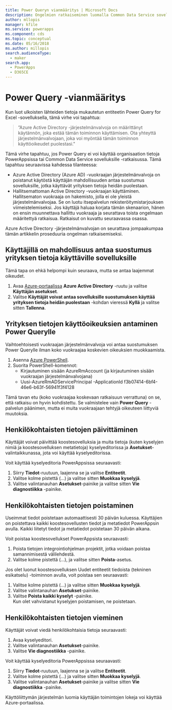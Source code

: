 ```yaml
---
title: Power Queryn vianmääritys | Microsoft Docs
description: Ongelmien ratkaiseminen luomalla Common Data Service sovelluksille -ratkaisulle mukautettu entiteetti Power Queryn avulla.
author: mllopis
manager: kfile
ms.service: powerapps
ms.component: cds
ms.topic: conceptual
ms.date: 05/16/2018
ms.author: millopis
search.audienceType:
  - maker
search.app:
  - PowerApps
  - D365CE
---
```


# <a name="troubleshoot-power-query"></a>Power Query -vianmääritys
Kun luot ulkoisten lähteiden tietoja mukautetun entiteetin Power Query for Excel -sovelluksella, tämä virhe voi tapahtua:

>”Azure Active Directory -järjestelmänvalvoja on määrittänyt käytännön, joka estää tämän toiminnon käyttämisen. Ota yhteyttä järjestelmänvalvojaan, joka voi myöntää tämän toiminnon käyttöoikeudet puolestasi."

Tämä virhe tapahtuu, jos Power Query ei voi käyttää organisaation tietoja PowerAppsissa tai Common Data Service sovelluksille -ratkaisussa. Tämä tapahtuu seuraavissa kahdessa tilanteessa:

* Azure Active Directory (Azure AD) -vuokraajan järjestelmänvalvoja on poistanut käytöstä käyttäjän mahdollisuuden antaa suostumus sovelluksille, jotka käyttävät yrityksen tietoja heidän puolestaan.
* Hallitsemattoman Active Directory -vuokraajan käyttäminen. Hallitsematon vuokraaja on hakemisto, jolla ei ole yleistä järjestelmänvalvojaa. Se on luotu itsepalvelun rekisteröitymistarjouksen viimeistelemiseksi. Jos käyttäjä haluaa korjata tämän skenaarion, hänen on ensin muunnettava hallittu vuokraaja ja seurattava toista ongelmaan määritettyä ratkaisua. Ratkaisut on kuvattu seuraavassa osassa.

Azure Active Directory -järjestelmänvalvojan on seurattava jompaakumpaa tämän artikkelin proseduuria ongelman ratkaisemiseksi.

## <a name="allow-users-to-consent-to-apps-that-access-company-data"></a>Käyttäjillä on mahdollisuus antaa suostumus yrityksen tietoja käyttäville sovelluksille
Tämä tapa on ehkä helpompi kuin seuraava, mutta se antaa laajemmat oikeudet.

1. Avaa [Azure-portaalissa](https://portal.azure.com) **Azure Active Directory** -ruutu ja valitse **Käyttäjän asetukset**.
2. Valitse **Käyttäjät voivat antaa sovelluksille suostumuksen käyttää yrityksen tietoja heidän puolestaan** -kohdan vieressä **Kyllä** ja valitse sitten **Tallenna**.

## <a name="allow-power-query-to-access-company-data"></a>Yrityksen tietojen käyttöoikeuksien antaminen Power Querylle
Vaihtoehtoisesti vuokraajan järjestelmänvalvoja voi antaa suostumuksen Power Querylle ilman koko vuokraajaa koskevien oikeuksien muokkaamista.

1. Asenna [Azure PowerShell](https://docs.microsoft.com/powershell/azure/install-azurerm-ps).
2. Suorita PowerShell-komennot:
   * Kirjautuminen sisään AzureRmAccount (ja kirjautuminen sisään vuokraajan järjestelmänvalvojana)
   * Uusi-AzureRmADServicePrincipal -ApplicationId f3b07414-6bf4-46e6-b63f-56941f3f4128

Tämä tavan etu (koko vuokraajaa koskevaan ratkaisuun verrattuna) on se, että ratkaisu on hyvin kohdistettu. Se valmistelee vain **Power Query** -palvelun päänimen, mutta ei muita vuokraajaan tehtyjä oikeuteen liittyviä muutoksia.

## <a name="update-personal-data"></a>Henkilökohtaisten tietojen päivittäminen

Käyttäjät voivat päivittää koostesovelluksia ja muita tietoja (kuten kyselyjen nimiä ja koostesovelluksen metatietoja) kyselyeditorissa ja **Asetukset**-valintaikkunassa, jota voi käyttää kyselyeditorissa.

Voit käyttää kyselyeditoria PowerAppsissa seuraavasti:
1. Siirry **Tiedot**-ruutuun, laajenna se ja valitse **Entiteetit**. 
2. Valitse kolme pistettä (...) ja valitse sitten **Muokkaa kyselyjä**.
3. Valitse valintanauhan **Asetukset**-painike ja valitse sitten **Vie diagnostiikka** -painike.


## <a name="delete-personal-data"></a>Henkilökohtaisten tietojen poistaminen

Useimmat tiedot poistetaan automaattisesti 30 päivän kuluessa. Käyttäjien on poistettava kaikki koostesovellusten tiedot ja metatiedot PowerAppsin avulla. Kaikki liitetyt tiedot ja metatiedot poistetaan 30 päivän aikana.

Voit poistaa koostesovellukset PowerAppsista seuraavasti:
1. Poista tietojen integrointiohjelman projektit, jotka voidaan poistaa samannimisestä välilehdestä.
2. Valitse kolme pistettä (...), ja valitse sitten **Poista**-asetus.

Jos olet luonut koostesovelluksen Uudet entiteetit tiedoista (tekninen esikatselu) -toiminnon avulla, voit poistaa sen seuraavasti:
1. Valitse kolme pistettä (...) ja valitse sitten **Muokkaa kyselyjä**.
2. Valitse valintanauhan **Asetukset**-painike.
3. Valitse **Poista kaikki kyselyt** -painike.  
    Kun olet vahvistanut kyselyjen poistamisen, ne poistetaan.

## <a name="export-personal-data"></a>Henkilökohtaisten tietojen vieminen

Käyttäjät voivat viedä henkilökohtaisia tietoja seuraavasti:
1. Avaa kyselyeditori.
2. Valitse valintanauhan **Asetukset**-painike.
3. Valitse **Vie diagnostiikka** -painike.

Voit käyttää kyselyeditoria PowerAppsissa seuraavasti:
1. Siirry **Tiedot**-ruutuun, laajenna se ja valitse **Entiteetit**.
2. Valitse kolme pistettä (...) ja valitse sitten **Muokkaa kyselyjä**. 
3. Valitse valintanauhan **Asetukset**-painike ja valitse sitten **Vie diagnostiikka** -painike.

Käyttöliittymän järjestelmän luomia käyttäjän toimintojen lokeja voi käyttää Azure-portaalissa.



